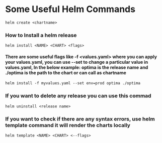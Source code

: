 # Some Useful Helm Commands #
```
helm create <chartname>
```
### How to Install a helm release ###
```
helm install <NAME> <CHART> <flags>
```
#### There are some useful flags like -f <values.yaml> where you can apply your values.yaml, you can use --set to change a particular value in values.yaml, In the below example: optima is the release name and ./optima is the path to the chart or can call as chartname ####
```
helm install -f myvalues.yaml --set env=prod optima ./optima
```
### If you want to delete any release you can use this commad ###
```
helm uninstall <release name>
```
### If you want to check if there are any syntax errors, use helm template command it will render the charts locally ###
```
helm template <NAME> <CHART> <--flags>
```